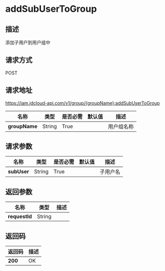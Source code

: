 # addSubUserToGroup


## 描述
添加子用户到用户组中

## 请求方式
POST

## 请求地址
https://iam.jdcloud-api.com/v1/group/{groupName}:addSubUserToGroup

|名称|类型|是否必需|默认值|描述|
|---|---|---|---|---|
|**groupName**|String|True| |用户组名称|

## 请求参数
|名称|类型|是否必需|默认值|描述|
|---|---|---|---|---|
|**subUser**|String|True| |子用户名|


## 返回参数
|名称|类型|描述|
|---|---|---|
|**requestId**|String| |


## 返回码
|返回码|描述|
|---|---|
|**200**|OK|
